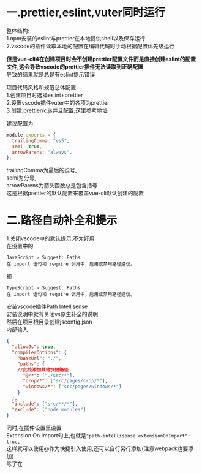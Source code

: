 一.prettier,eslint,vuter同时运行  
===
  
整体结构:  
1.npm安装的eslint与prettier在本地提供shell以及保存运行  
2.vscode的插件读取本地的配置在编辑代码时手动根据配置优先级运行  
  
  
**但是vue-cli4在创建项目时会不创建prettier配置文件而是直接创建eslint的配置文件,这会导致vscode的prettier插件无法读取到正确配置**  
导致的结果就是总是有eslint提示错误  
  
项目代码风格和规范总体配置:  
1.创建项目时选择eslint+prettier  
2.设置vscode插件vuter中的各项为prettier  
3.创建.prettierrc.js并且配置,[这里参考地址](https://prettier.io/docs/en/configuration.html)  
  
建议配置为:  
```js
module.exports = {
  trailingComma: "es5",
  semi: true,
  arrowParens: "always",
};
```
trailingComma为最后的逗号,  
semi为分号,  
arrowParens为箭头函数总是包含括号  
这是根据prettier的默认配置来覆盖vue-cli默认创建的配置  
  
二.路径自动补全和提示  
===
  
1.关闭vscode中的默认提示,不太好用  
在设置中的
```
JavaScript › Suggest: Paths
在 import 语句和 require 调用中，启用或禁用路径建议。
```
和
```
TypeScript › Suggest: Paths
在 import 语句和 require 调用中，启用或禁用路径建议。
```
安装vscode插件Path Intellisense  
安装说明中就有关闭vs原生补全的说明  
然后在项目根目录创建jsconfig.json  
内部输入  
```json
{
  "allowJs": true,
  "compilerOptions": {
    "baseUrl": "./",
    "paths": {
    //此处添加其他快捷路径
      "@/*": ["./src/*"],
      "crop/*": ["src/pages/crop/*"],
      "windows/*": ["src/pages/windows/*"]
    }
  },
  "include": ["src/**/*"],
  "exclude": ["node_modules"]
}
```
同时,在插件设置里设置  
Extension On Import勾上,也就是`"path-intellisense.extensionOnImport": true,`  
这样就可以使用@作为快捷引入使用,还可以自行另行添加(注意webpack也要添加)  
除了在<script>中引入组件时没有文件扩展名以外其他地方都有文件扩展名  

三.配置其他路径别名(快捷路径)
===
在vue.config.js中添加  
```js
const path = require('path')

function resolve(dir) {
    return path.join(__dirname, dir)
}
```
以及在该文件的module.exports中添加
```js
chainWebpack: (config) => {
        config.resolve.alias
            .set('@$', resolve('src'))
            .set('base', resolve('src/base'))
            .set('views',resolve('src/views'))
            .set('common', resolve('src/common'))
            .set('components', resolve('src/components'))
    }
```
其中,默认的@最好不要修改,其他都是根据情况自行选择  
保存就可以使用了    
再配合二的操作,在path内添加相应代码就可以自动补全  
